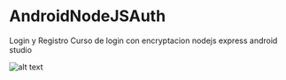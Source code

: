 # AndroidNodeJSAuth
Login y Registro
Curso de login con encryptacion nodejs express android studio

![alt text](https://raw.githubusercontent.com/cesarazocar/AndroidNodeJSAuth/master/Login%20previeww.png)
